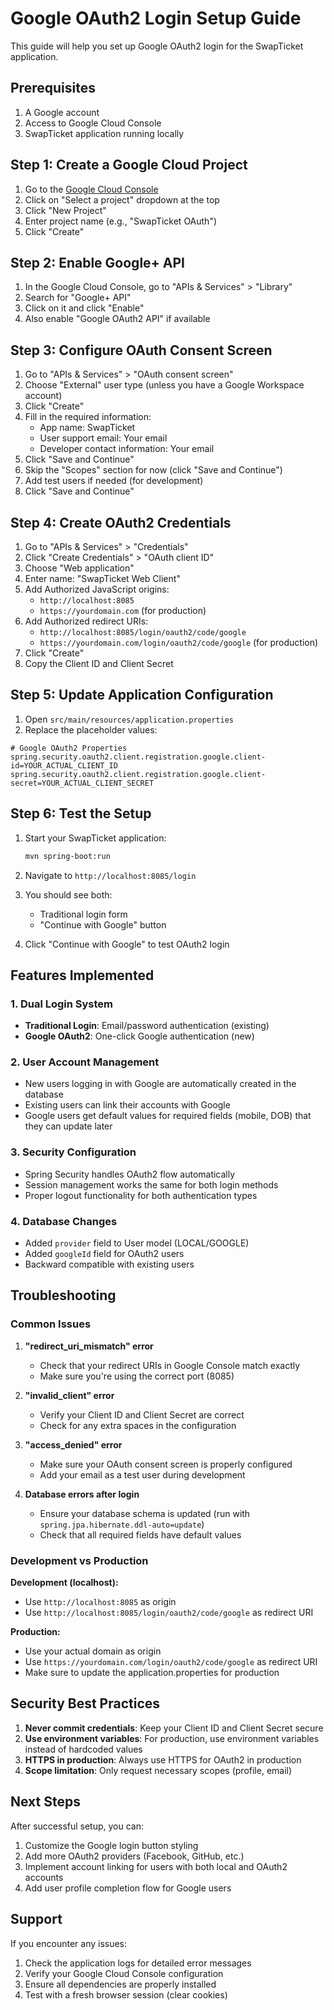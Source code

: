 # Google OAuth2 Login Setup Guide

This guide will help you set up Google OAuth2 login for the SwapTicket application.

## Prerequisites

1. A Google account
2. Access to Google Cloud Console
3. SwapTicket application running locally

## Step 1: Create a Google Cloud Project

1. Go to the [Google Cloud Console](https://console.cloud.google.com/)
2. Click on "Select a project" dropdown at the top
3. Click "New Project"
4. Enter project name (e.g., "SwapTicket OAuth")
5. Click "Create"

## Step 2: Enable Google+ API

1. In the Google Cloud Console, go to "APIs & Services" > "Library"
2. Search for "Google+ API"
3. Click on it and click "Enable"
4. Also enable "Google OAuth2 API" if available

## Step 3: Configure OAuth Consent Screen

1. Go to "APIs & Services" > "OAuth consent screen"
2. Choose "External" user type (unless you have a Google Workspace account)
3. Click "Create"
4. Fill in the required information:
   - App name: SwapTicket
   - User support email: Your email
   - Developer contact information: Your email
5. Click "Save and Continue"
6. Skip the "Scopes" section for now (click "Save and Continue")
7. Add test users if needed (for development)
8. Click "Save and Continue"

## Step 4: Create OAuth2 Credentials

1. Go to "APIs & Services" > "Credentials"
2. Click "Create Credentials" > "OAuth client ID"
3. Choose "Web application"
4. Enter name: "SwapTicket Web Client"
5. Add Authorized JavaScript origins:
   - `http://localhost:8085`
   - `https://yourdomain.com` (for production)
6. Add Authorized redirect URIs:
   - `http://localhost:8085/login/oauth2/code/google`
   - `https://yourdomain.com/login/oauth2/code/google` (for production)
7. Click "Create"
8. Copy the Client ID and Client Secret

## Step 5: Update Application Configuration

1. Open `src/main/resources/application.properties`
2. Replace the placeholder values:

```properties
# Google OAuth2 Properties
spring.security.oauth2.client.registration.google.client-id=YOUR_ACTUAL_CLIENT_ID
spring.security.oauth2.client.registration.google.client-secret=YOUR_ACTUAL_CLIENT_SECRET
```

## Step 6: Test the Setup

1. Start your SwapTicket application:
   ```bash
   mvn spring-boot:run
   ```

2. Navigate to `http://localhost:8085/login`

3. You should see both:
   - Traditional login form
   - "Continue with Google" button

4. Click "Continue with Google" to test OAuth2 login

## Features Implemented

### 1. Dual Login System
- **Traditional Login**: Email/password authentication (existing)
- **Google OAuth2**: One-click Google authentication (new)

### 2. User Account Management
- New users logging in with Google are automatically created in the database
- Existing users can link their accounts with Google
- Google users get default values for required fields (mobile, DOB) that they can update later

### 3. Security Configuration
- Spring Security handles OAuth2 flow automatically
- Session management works the same for both login methods
- Proper logout functionality for both authentication types

### 4. Database Changes
- Added `provider` field to User model (LOCAL/GOOGLE)
- Added `googleId` field for OAuth2 users
- Backward compatible with existing users

## Troubleshooting

### Common Issues

1. **"redirect_uri_mismatch" error**
   - Check that your redirect URIs in Google Console match exactly
   - Make sure you're using the correct port (8085)

2. **"invalid_client" error**
   - Verify your Client ID and Client Secret are correct
   - Check for any extra spaces in the configuration

3. **"access_denied" error**
   - Make sure your OAuth consent screen is properly configured
   - Add your email as a test user during development

4. **Database errors after login**
   - Ensure your database schema is updated (run with `spring.jpa.hibernate.ddl-auto=update`)
   - Check that all required fields have default values

### Development vs Production

**Development (localhost):**
- Use `http://localhost:8085` as origin
- Use `http://localhost:8085/login/oauth2/code/google` as redirect URI

**Production:**
- Use your actual domain as origin
- Use `https://yourdomain.com/login/oauth2/code/google` as redirect URI
- Make sure to update the application.properties for production

## Security Best Practices

1. **Never commit credentials**: Keep your Client ID and Client Secret secure
2. **Use environment variables**: For production, use environment variables instead of hardcoded values
3. **HTTPS in production**: Always use HTTPS for OAuth2 in production
4. **Scope limitation**: Only request necessary scopes (profile, email)

## Next Steps

After successful setup, you can:
1. Customize the Google login button styling
2. Add more OAuth2 providers (Facebook, GitHub, etc.)
3. Implement account linking for users with both local and OAuth2 accounts
4. Add user profile completion flow for Google users

## Support

If you encounter any issues:
1. Check the application logs for detailed error messages
2. Verify your Google Cloud Console configuration
3. Ensure all dependencies are properly installed
4. Test with a fresh browser session (clear cookies)